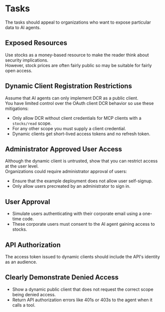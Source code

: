 # Tasks

The tasks should appeal to organizations who want to expose particular data to AI agents.

## Exposed Resources

Use stocks as a money-based resource to make the reader think about security implications.\
However, stock prices are often fairly public so may be suitable for fairly open access.

## Dynamic Client Registration Restrictions

Assume that AI agents can only implement DCR as a public client.\
You have limited control over the OAuth client DCR behavior so use these mitigations:

- Only allow DCR without client credentials for MCP clients with a `stocks/read` scope.
- For any other scope you must supply a client credential.
- Dynamic clients get short-lived access tokens and no refresh token.

## Administrator Approved User Access

Although the dynamic client is untrusted, show that you can restrict access at the user level.\
Organizations could require administrator approval of users:

- Ensure that the example deployment does not allow user self-signup.
- Only allow users precreated by an administrator to sign in.

## User Approval

- Simulate users authenticating with their corporate email using a one-time code.
- These corporate users must consent to the AI agent gaining access to stocks.

## API Authorization

The access token issued to dynamic clients should include the API's identity as an audience.

## Clearly Demonstrate Denied Access

- Show a dynamic public client that does not request the correct scope being denied access.
- Return API authorization errors like 401s or 403s to the agent when it calls a tool.
